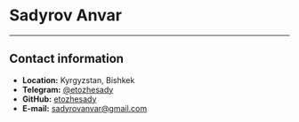 # Sadyrov Anvar

---

## Contact information

- **Location:** Kyrgyzstan, Bishkek
- **Telegram:** [@etozhesady](https://t.me/etozhesady)
- **GitHub:** [etozhesady](https://github.com/etozhesady)
- **E-mail:** sadyrovanvar@gmail.com
